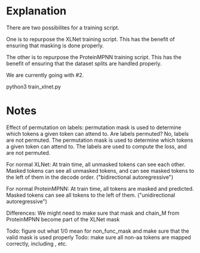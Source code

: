 # Explanation

There are two possibilites for a training script. 

One is to repurpose the XLNet training script. This has the benefit of ensuring that masking is done properly.

The other is to repurpose the ProteinMPNN training script. This has the benefit of ensuring that the dataset splits are handled properly.

We are currently going with #2.

python3 train_xlnet.py



# Notes
Effect of permutation on labels: permutation mask is used to determine which tokens a given token can attend to.
Are labels permuted? No, labels are not permuted. The permutation mask is used to determine which tokens a given
token can attend to. The labels are used to compute the loss, and are not permuted.

For normal XLNet: 
At train time, all unmasked tokens can see each other. Masked tokens can see all unmasked tokens, and can see
masked tokens to the left of them in the decode order. ("bidirectional autoregressive")

For normal ProteinMPNN:
At train time, all tokens are masked and predicted. Masked tokens can see all tokens to the left of them. ("unidirectional autoregressive")

Differences: 
We might need to make sure that mask and chain_M from ProteinMPNN become part of the XLNet mask

Todo: figure out what 1/0 mean for non_func_mask and make sure that the valid mask is used properly
Todo: make sure all non-aa tokens are mapped correctly, including <pad>, etc.
